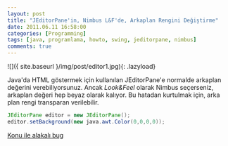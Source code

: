 ```yaml
---
layout: post
title: "JEditorPane'in, Nimbus L&F'de, Arkaplan Rengini Değiştirme"
date: 2011.06.11 16:58:00
categories: [Programming]
tags: [java, programlama, howto, swing, jeditorpane, nimbus]
comments: true
---
```

![]({ site.baseurl }/img/post/editor1.jpg){: .lazyload}

Java'da HTML göstermek için kullanılan JEditorPane'e normalde arkaplan değerini verebiliyorsunuz. Ancak _Look&Feel_ olarak Nimbus seçerseniz, arkaplan değeri hep beyaz olarak kalıyor. Bu hatadan kurtulmak için, arka plan rengi transparan verilebilir. 

```java
JEditorPane editor = new JEditorPane();
editor.setBackground(new java.awt.Color(0,0,0,0));
```

[Konu ile alakalı bug](http://bugs.sun.com/bugdatabase/view_bug.do;jsessionid=ab1938d61a7fd83ca2b54eb8df7?bug_id=6789980)
